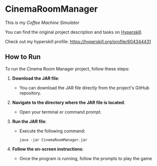 # CinemaRoomManager
This is my *Coffee Machine Simulator*

You can find the original project description and tasks on [Hyperskill](https://hyperskill.org/projects/33?track=8).

Check out my hyperskill profile: https://hyperskill.org/profile/604344431

## How to Run

To run the Cinema Room Manager project, follow these steps:

1. **Download the JAR file**:
   - You can download the JAR file directly from the project's GitHub repository.

2. **Navigate to the directory where the JAR file is located**:
   - Open your terminal or command prompt.

3. **Run the JAR file**:
   - Execute the following command:
     ```
     java -jar CinemaRoomManager.jar
     ```

4. **Follow the on-screen instructions**:
   - Once the program is running, follow the prompts to play the game 
